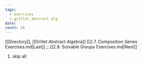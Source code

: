 ```yaml
---
tags:
  - exercises
  - grillet_abstract_alg
date:
count: 16
---
```

[[Directory]], [[Grillet Abstract Algebra]]
[[2.7. Composition Series Exercises.md|Last]] ;; [[2.9. Solvable Groups Exercises.md|Next]]
1. skip all
